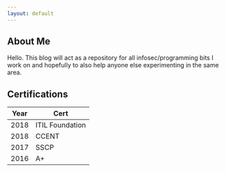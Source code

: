 ```yaml
---
layout: default
---
```


## About Me


Hello. This blog will act as a repository for all infosec/programming bits I work on and hopefully to also help anyone else experimenting in the same area.

## Certifications

Year | Cert | 
-----|-------|
2018 | ITIL Foundation | Axelos
2018 | CCENT | Cisco
2017 | SSCP | (ISC)2
2016 | A+ | CompTIA

